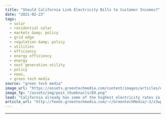 ```yaml
---
title: "Should California Link Electricity Bills to Customer Incomes?"
date: "2021-02-23"
tags: 
  - solar
  - residential solar
  - markets &amp; policy
  - grid edge
  - regulation &amp; policy
  - utilities
  - efficiency
  - energy efficiency
  - energy
  - next generation utility
  - policy
  - news,
  - green tech media
source: "green tech media"
image_url: "https://assets.greentechmedia.com/content/images/articles/electric_meter_kilowatt_hours_XL.jpg"
image_fp: "/assets/img/post_thumbnails/89.png"
lead: "California already has some of the highest electricity rates in the country. Those costs could rise even faster over the next decade, as utilities harden their grids against wildfires, grow their share of net-metered rooftop solar and add other costs ..."
article_url: "http://feeds.greentechmedia.com/~r/GreentechMedia/~3/z3wp7CpBVQk/should-california-link-electricity-bills-to-customer-incomes"
---
```


---
